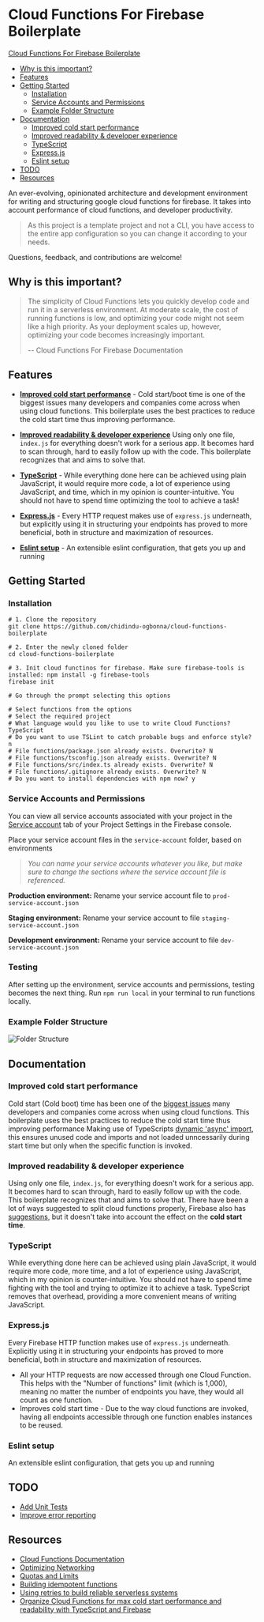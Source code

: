# Cloud Functions For Firebase Boilerplate

[Cloud Functions For Firebase Boilerplate](#cloud-functions-for-firebase-boilerplate)

- [Why is this important?
  ](#why-is-this-important)
- [Features](#features)
- [Getting Started](#getting-started)
  - [Installation](#installation)
  - [Service Accounts and Permissions](#service-accounts-and-permissions)
  - [Example Folder Structure](#example-folder-structure)
- [Documentation](#documentation)
  - [Improved cold start performance](#Improved-cold-start-performance)
  - [Improved readability & developer experience](#improved-readability-&-developer-experience)
  - [TypeScript](#typescript)
  - [Express.js](#express.js)
  - [Eslint setup](#eslint-setup)
- [TODO](#todo)
- [Resources](#resources)

An ever-evolving, opinionated architecture and development environment for writing and structuring google cloud functions for firebase. It takes into account performance of cloud functions, and developer productivity.

> As this project is a template project and not a CLI, you have access to the entire app configuration so you can change it according to your needs.

Questions, feedback, and contributions are welcome!

## Why is this important?

> The simplicity of Cloud Functions lets you quickly develop code and run it in a serverless environment. At moderate scale, the cost of running functions is low, and optimizing your code might not seem like a high priority. As your deployment scales up, however, optimizing your code becomes increasingly important.
>
> -- Cloud Functions For Firebase Documentation

## Features

- **[Improved cold start performance](#improved-cold-start)** - Cold start/boot time is one of the biggest issues many developers and companies come across when using cloud functions. This boilerplate uses the best practices to reduce the cold start time thus improving performance.

- **[Improved readability & developer experience](#improved-readability-&-developer-experience)** Using only one file, `index.js` for everything doesn't work for a serious app. It becomes hard to scan through, hard to easily follow up with the code. This boilerplate recognizes that and aims to solve that.

- **[TypeScript](#typescript)** - While everything done here can be achieved using plain JavaScript, it would require more code, a lot of experience using JavaScript, and time, which in my opinion is counter-intuitive. You should not have to spend time optimizing the tool to achieve a task!

- **[Express.js](#express.js)** - Every HTTP request makes use of `express.js` underneath, but explicitly using it in structuring your endpoints has proved to more beneficial, both in structure and maximization of resources.

- **[Eslint setup](#eslint-setup)** - An extensible eslint configuration, that gets you up and running

## Getting Started

### Installation

```shellscript
# 1. Clone the repository
git clone https://github.com/chidindu-ogbonna/cloud-functions-boilerplate

# 2. Enter the newly cloned folder
cd cloud-functions-boilerplate

# 3. Init cloud functinos for firebase. Make sure firebase-tools is installed: npm install -g firebase-tools
firebase init

# Go through the prompt selecting this options

# Select functions from the options
# Select the required project
# What language would you like to use to write Cloud Functions? TypeScript
# Do you want to use TSLint to catch probable bugs and enforce style? n
# File functions/package.json already exists. Overwrite? N
# File functions/tsconfig.json already exists. Overwrite? N
# File functions/src/index.ts already exists. Overwrite? N
# File functions/.gitignore already exists. Overwrite? N
# Do you want to install dependencies with npm now? y

```

### Service Accounts and Permissions

You can view all service accounts associated with your project in the [Service account](https://console.firebase.google.com/u/0/project/_/settings/serviceaccounts) tab of your Project Settings in the Firebase console.

Place your service account files in the `service-account` folder, based on environments

> _You can name your service accounts whatever you like, but make sure to change the sections where the service account file is referenced._

**Production environment:** Rename your service account file to `prod-service-account.json`

**Staging environment:** Rename your service account to file `staging-service-account.json`

**Development environment:** Rename your service account to file `dev-service-account.json`

### Testing

After setting up the environment, service accounts and permissions, testing becomes the next thing.
Run `npm run local` in your terminal to run functions locally.

### Example Folder Structure

![Folder Structure](https://res.cloudinary.com/cheapflix/image/upload/v1596049949/projects-images/Screenshot_from_2020-07-29_20-06-46.png)

## Documentation

### Improved cold start performance

Cold start (Cold boot) time has been one of the [biggest issues](https://www.youtube.com/watch?v=IOXrwFqR6kY) many developers and companies come across when using cloud functions. This boilerplate uses the best practices to reduce the cold start time thus improving performance
Making use of TypeScripts [dynamic 'async' import](https://www.typescriptlang.org/docs/handbook/release-notes/typescript-2-4.html#dynamic-import-expressions), this ensures unused code and imports and not loaded unncessarily during start time but only when the specific function is invoked.

### Improved readability & developer experience

Using only one file, `index.js`, for everything doesn't work for a serious app. It becomes hard to scan through, hard to easily follow up with the code. This boilerplate recognizes that and aims to solve that.
There have been a lot of ways suggested to split cloud functions properly, Firebase also has [suggestions](https://firebase.google.com/docs/functions/organize-functions), but it doesn't take into account the effect on the **cold start time**.

### TypeScript

While everything done here can be achieved using plain JavaScript, it would require more code, more time, and a lot of experience using JavaScript, which in my opinion is counter-intuitive. You should not have to spend time fighting with the tool and trying to optimize it to achieve a task.
TypeScript removes that overhead, providing a more convenient means of writing JavaScript.

### Express.js

Every Firebase HTTP function makes use of `express.js` underneath. Explicitly using it in structuring your endpoints has proved to more beneficial, both in structure and maximization of resources.

- All your HTTP requests are now accessed through one Cloud Function. This helps with the "Number of functions" limit (which is 1,000), meaning no matter the number of endpoints you have, they would all count as one function.
- Improves cold start time - Due to the way cloud functions are invoked, having all endpoints accessible through one function enables instances to be reused.

### Eslint setup

An extensible eslint configuration, that gets you up and running

## TODO

- [Add Unit Tests](https://firebase.google.com/docs/functions/unit-testing)
- [Improve error reporting](https://firebase.google.com/docs/functions/reporting-errors#manually_reporting_errors)

## Resources

- [Cloud Functions Documentation](https://firebase.google.com/docs/functions)
- [Optimizing Networking](https://firebase.google.com/docs/functions/networking)
- [Quotas and Limits](https://firebase.google.com/docs/functions/quotas)
- [Building idempotent functions](https://cloud.google.com/blog/products/serverless/cloud-functions-pro-tips-building-idempotent-functions)
- [Using retries to build reliable serverless systems](https://cloud.google.com/blog/products/serverless/cloud-functions-pro-tips-using-retries-to-build-reliable-serverless-systems)
- [Organize Cloud Functions for max cold start performance and readability with TypeScript and Firebase](https://medium.com/firebase-developers/organize-cloud-functions-for-max-cold-start-performance-and-readability-with-typescript-and-9261ee8450f0)
